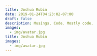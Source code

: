 ```yaml
---
title: Joshua Rubin
date: 2019-01-24T04:23:02-07:00
draft: false
description: Musings. Code. Mostly code.
images:
  - img/avatar.jpg
title: Joshua Rubin
images:
  - img/avatar.jpg
---
```

